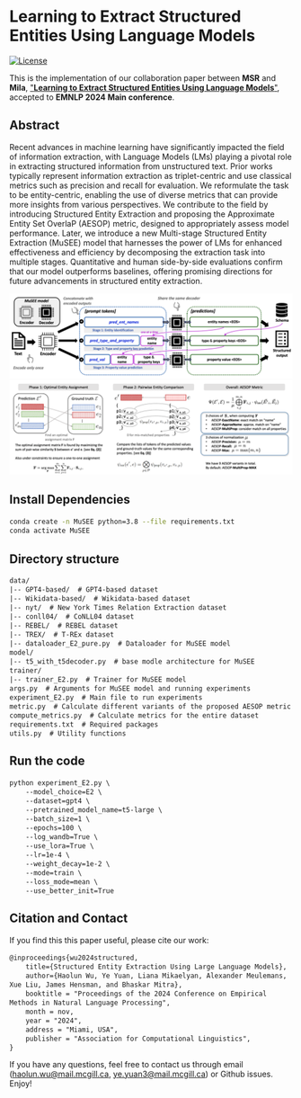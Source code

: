 # Learning to Extract Structured Entities Using Language Models

<p align="left">
    <a href="https://opensource.org/licenses/MIT">
        <img alt="License" src="https://img.shields.io/badge/License-MIT-yellow.svg">
    </a>
</p>

This is the implementation of our collaboration paper between **MSR** and **Mila**, ["**Learning to Extract Structured Entities Using Language Models**"](https://arxiv.org/pdf/2402.04437), accepted to **EMNLP 2024 Main conference**.

## Abstract
Recent advances in machine learning have significantly impacted the field of information extraction, with Language Models (LMs) playing a pivotal role in extracting structured information from unstructured text. Prior works typically represent information extraction as triplet-centric and use classical metrics such as precision and recall for evaluation. We reformulate the task to be entity-centric, enabling the use of diverse metrics that can provide more insights from various perspectives. We contribute to the field by introducing Structured Entity Extraction and proposing the Approximate Entity Set OverlaP (AESOP) metric, designed to appropriately assess model performance. Later, we introduce a new Multi-stage Structured Entity Extraction (MuSEE) model that harnesses the power of LMs for enhanced effectiveness and efficiency by decomposing the extraction task into multiple stages. Quantitative and human side-by-side evaluations confirm that our model outperforms baselines, offering promising directions for future advancements in structured entity extraction.

<img src="img/model.png">
<img src="img/metric.png">

## Install Dependencies
```bash
conda create -n MuSEE python=3.8 --file requirements.txt
conda activate MuSEE
```

## Directory structure
```
data/
|-- GPT4-based/  # GPT4-based dataset
|-- Wikidata-based/  # Wikidata-based dataset
|-- nyt/  # New York Times Relation Extraction dataset
|-- conll04/  # CoNLL04 dataset
|-- REBEL/  # REBEL dataset
|-- TREX/  # T-REx dataset
|-- dataloader_E2_pure.py  # Dataloader for MuSEE model
model/
|-- t5_with_t5decoder.py  # base modle architecture for MuSEE
trainer/
|-- trainer_E2.py  # Trainer for MuSEE model
args.py  # Arguments for MuSEE model and running experiments
experiment_E2.py  # Main file to run experiments
metric.py  # Calculate different variants of the proposed AESOP metric
compute_metrics.py  # Calculate metrics for the entire dataset
requirements.txt  # Required packages
utils.py  # Utility functions
```

## Run the code
```
python experiment_E2.py \
    --model_choice=E2 \
    --dataset=gpt4 \
    --pretrained_model_name=t5-large \
    --batch_size=1 \
    --epochs=100 \
    --log_wandb=True \
    --use_lora=True \
    --lr=1e-4 \
    --weight_decay=1e-2 \
    --mode=train \
    --loss_mode=mean \
    --use_better_init=True
```

## Citation and Contact
If you find this this paper useful, please cite our work:
```
@inproceedings{wu2024structured,
    title={Structured Entity Extraction Using Large Language Models},
    author={Haolun Wu, Ye Yuan, Liana Mikaelyan, Alexander Meulemans, Xue Liu, James Hensman, and Bhaskar Mitra},
    booktitle = "Proceedings of the 2024 Conference on Empirical Methods in Natural Language Processing",
    month = nov,
    year = "2024",
    address = "Miami, USA",
    publisher = "Association for Computational Linguistics",
}
```

If you have any questions, feel free to contact us through email (haolun.wu@mail.mcgill.ca, ye.yuan3@mail.mcgill.ca) or Github issues. Enjoy!


